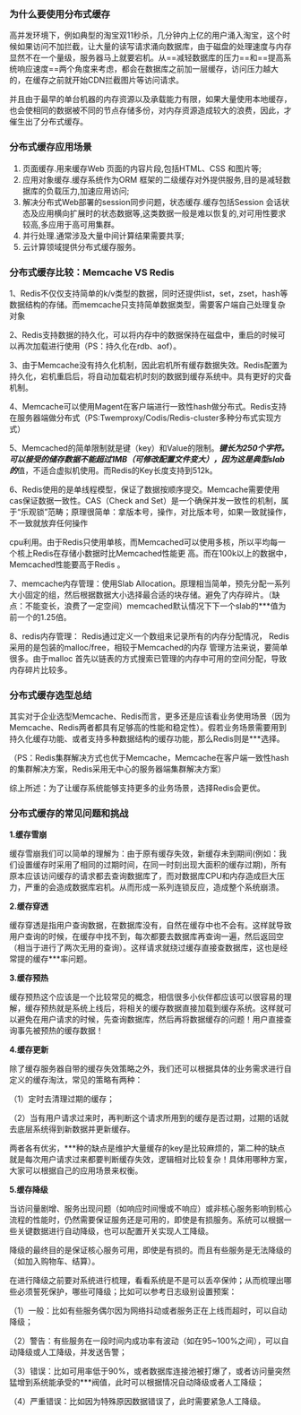 ### **为什么要使用分布式缓存**

高并发环境下，例如典型的淘宝双11秒杀，几分钟内上亿的用户涌入淘宝，这个时候如果访问不加拦截，让大量的读写请求涌向数据库，由于磁盘的处理速度与内存显然不在一个量级，服务器马上就要宕机。从==减轻数据库的压力==和==提高系统响应速度==两个角度来考虑，都会在数据库之前加一层缓存，访问压力越大的，在缓存之前就开始CDN拦截图片等访问请求。

并且由于最早的单台机器的内存资源以及承载能力有限，如果大量使用本地缓存，也会使相同的数据被不同的节点存储多份，对内存资源造成较大的浪费，因此，才催生出了分布式缓存。

### **分布式缓存应用场景**

1. 页面缓存.用来缓存Web 页面的内容片段,包括HTML、CSS 和图片等;
2. 应用对象缓存.缓存系统作为ORM 框架的二级缓存对外提供服务,目的是减轻数据库的负载压力,加速应用访问;
3. 解决分布式Web部署的session同步问题，状态缓存.缓存包括Session 会话状态及应用横向扩展时的状态数据等,这类数据一般是难以恢复的,对可用性要求较高,多应用于高可用集群。
4. 并行处理.通常涉及大量中间计算结果需要共享;
5. 云计算领域提供分布式缓存服务。

### 分布式缓存比较：Memcache VS Redis

1、Redis不仅仅支持简单的k/v类型的数据，同时还提供list，set，zset，hash等数据结构的存储。而memcache只支持简单数据类型，需要客户端自己处理复杂对象

2、Redis支持数据的持久化，可以将内存中的数据保持在磁盘中，重启的时候可以再次加载进行使用（PS：持久化在rdb、aof）。

3、由于Memcache没有持久化机制，因此宕机所有缓存数据失效。Redis配置为持久化，宕机重启后，将自动加载宕机时刻的数据到缓存系统中。具有更好的灾备机制。

4、Memcache可以使用Magent在客户端进行一致性hash做分布式。Redis支持在服务器端做分布式（PS:Twemproxy/Codis/Redis-cluster多种分布式实现方式）

5、Memcached的简单限制就是键（key）和Value的限制。***键长为250个字符。可以接受的储存数据不能超过1MB（可修改配置文件变大），因为这是典型slab 的***值，不适合虚拟机使用。而Redis的Key长度支持到512k。

6、Redis使用的是单线程模型，保证了数据按顺序提交。Memcache需要使用cas保证数据一致性。CAS（Check and Set）是一个确保并发一致性的机制，属于“乐观锁”范畴；原理很简单：拿版本号，操作，对比版本号，如果一致就操作，不一致就放弃任何操作

cpu利用。由于Redis只使用单核，而Memcached可以使用多核，所以平均每一个核上Redis在存储小数据时比Memcached性能更 高。而在100k以上的数据中，Memcached性能要高于Redis 。

7、memcache内存管理：使用Slab Allocation。原理相当简单，预先分配一系列大小固定的组，然后根据数据大小选择最合适的块存储。避免了内存碎片。（缺点：不能变长，浪费了一定空间）memcached默认情况下下一个slab的***值为前一个的1.25倍。

8、redis内存管理： Redis通过定义一个数组来记录所有的内存分配情况， Redis采用的是包装的malloc/free，相较于Memcached的内存 管理方法来说，要简单很多。由于malloc 首先以链表的方式搜索已管理的内存中可用的空间分配，导致内存碎片比较多。

### **分布式缓存选型总结**

其实对于企业选型Memcache、Redis而言，更多还是应该看业务使用场景（因为Memcache、Redis两者都具有足够高的性能和稳定性）。假若业务场景需要用到持久化缓存功能、或者支持多种数据结构的缓存功能，那么Redis则是***选择。

（PS：Redis集群解决方式也优于Memcache，Memcache在客户端一致性hash的集群解决方案，Redis采用无中心的服务器端集群解决方案）

综上所述：为了让缓存系统能够支持更多的业务场景，选择Redis会更优。

### 分布式缓存的常见问题和挑战

**1.缓存雪崩**

缓存雪崩我们可以简单的理解为：由于原有缓存失效，新缓存未到期间(例如：我们设置缓存时采用了相同的过期时间，在同一时刻出现大面积的缓存过期)，所有原本应该访问缓存的请求都去查询数据库了，而对数据库CPU和内存造成巨大压力，严重的会造成数据库宕机。从而形成一系列连锁反应，造成整个系统崩溃。

**2.缓存穿透**

缓存穿透是指用户查询数据，在数据库没有，自然在缓存中也不会有。这样就导致用户查询的时候，在缓存中找不到，每次都要去数据库再查询一遍，然后返回空（相当于进行了两次无用的查询）。这样请求就绕过缓存直接查数据库，这也是经常提的缓存***率问题。

**3.缓存预热**

缓存预热这个应该是一个比较常见的概念，相信很多小伙伴都应该可以很容易的理解，缓存预热就是系统上线后，将相关的缓存数据直接加载到缓存系统。这样就可以避免在用户请求的时候，先查询数据库，然后再将数据缓存的问题！用户直接查询事先被预热的缓存数据！

**4.缓存更新**

除了缓存服务器自带的缓存失效策略之外，我们还可以根据具体的业务需求进行自定义的缓存淘汰，常见的策略有两种：

（1）定时去清理过期的缓存；

（2）当有用户请求过来时，再判断这个请求所用到的缓存是否过期，过期的话就去底层系统得到新数据并更新缓存。

两者各有优劣，***种的缺点是维护大量缓存的key是比较麻烦的，第二种的缺点就是每次用户请求过来都要判断缓存失效，逻辑相对比较复杂！具体用哪种方案，大家可以根据自己的应用场景来权衡。

**5.缓存降级**

当访问量剧增、服务出现问题（如响应时间慢或不响应）或非核心服务影响到核心流程的性能时，仍然需要保证服务还是可用的，即使是有损服务。系统可以根据一些关键数据进行自动降级，也可以配置开关实现人工降级。

降级的最终目的是保证核心服务可用，即使是有损的。而且有些服务是无法降级的（如加入购物车、结算）。

在进行降级之前要对系统进行梳理，看看系统是不是可以丢卒保帅；从而梳理出哪些必须誓死保护，哪些可降级；比如可以参考日志级别设置预案：

（1）一般：比如有些服务偶尔因为网络抖动或者服务正在上线而超时，可以自动降级；

（2）警告：有些服务在一段时间内成功率有波动（如在95~100%之间），可以自动降级或人工降级，并发送告警；

（3）错误：比如可用率低于90%，或者数据库连接池被打爆了，或者访问量突然猛增到系统能承受的***阀值，此时可以根据情况自动降级或者人工降级；

（4）严重错误：比如因为特殊原因数据错误了，此时需要紧急人工降级。